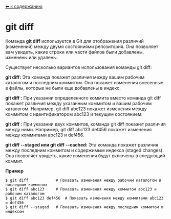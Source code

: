 [⬅ к содержанию](./readme.md)

# git diff

Команда **git diff** используется в Git для отображения различий (изменений) между двумя состояниями репозитория. Она позволяет вам увидеть, какие строки или части файлов были добавлены, изменены или удалены.

Существует несколько вариантов использования команды git diff:

**git diff:** Эта команда покажет различия между вашим рабочим каталогом и последним коммитом. Она покажет изменения внесенные в файлы, которые не были еще добавлены в индекс.

**git diff <commit>:** При указании определенного коммита вместо <commit> команда git diff покажет различия между указанным коммитом и вашим рабочим каталогом. Например, git diff abc123 покажет изменения между коммитом с идентификатором abc123 и текущим состоянием.

**git diff <commit1> <commit2>:** При указании двух коммитов, команда git diff покажет различия между ними. Например, git diff abc123 def456 покажет изменения между коммитами abc123 и def456.

**git diff --staged или git diff --cached:** Эта команда покажет различия между последним коммитом и содержимым индекса (staged changes). Она позволяет увидеть, какие изменения будут включены в следующий коммит.

**Пример**

```bash=
$ git diff            # Показать изменения между рабочим каталогом и последним коммитом
$ git diff abc123     # Показать изменения между коммитом abc123 и рабочим каталогом
$ git diff abc123 def456  # Показать изменения между коммитами abc123 и def456
$ git diff --staged   # Показать изменения между последним коммитом и индексом
```